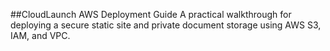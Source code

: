 ##CloudLaunch AWS Deployment Guide
A practical walkthrough for deploying a secure static site and private document storage using AWS S3, IAM, and VPC.
